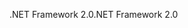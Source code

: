 <span data-ttu-id="e49b2-101">.NET Framework 2.0</span><span class="sxs-lookup"><span data-stu-id="e49b2-101">.NET Framework 2.0</span></span>